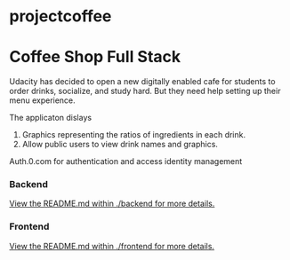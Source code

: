 # projectcoffee
# Coffee Shop Full Stack


Udacity has decided to open a new digitally enabled cafe for students to order drinks, socialize, and study hard. But they need help setting up their menu experience.

The applicaton dislays
1) Graphics representing the ratios of ingredients in each drink.
2) Allow public users to view drink names and graphics.


Auth.0.com for authentication and access identity management

### Backend

[View the README.md within ./backend for more details.](./backend/README.md)

### Frontend

[View the README.md within ./frontend for more details.](./frontend/README.md)
